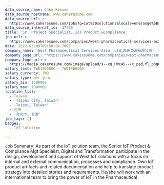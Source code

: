 ```yaml
---
data_source_name: Cake Resume
data_source_hostname: www.cakeresume.com
data_source_url: >-
  https://www.cakeresume.com/jobs?q=iot%20solutions&locale=en&range%5Bsalary_range%5D%5Bmin%5D=1000000
data_source_internal_id: '37785'
title: 'Sr. Project Specialist, IoT Product &Compliance'
job_url: >-
  https://www.cakeresume.com/companies/west-pharmaceutical-services-asia-ltd_/jobs/sr-project-specialist-iot-product-compliance
date: 2022-03-09T09:58:04.709Z
company_name: 'West Pharmaceutical Services Asia, Ltd_西氏亞洲有限公司'
company_page_url: 'https://www.cakeresume.com/companies/west-pharmaceutical-services-asia-ltd_'
company_logo_url: >-
  https://media.cakeresume.com/image/upload/s--zQ_HWc45--/c_pad,fl_png8,h_200,w_200/v1619171261/gkbfvipbcvnawaeh2biw.png
salary_text: TWD1500000 - TWD1800000
salary_currency: TWD
salary_type: per_year
salary_min: 1500000
salary_max: 1800000
location_list:
  - Taiwan
  - 'Taipei City, Taiwan'
  - 'Taipei, Taiwan'
  - 台灣
  - '台北市, 台灣'
job_tags: []
badges:
  - IoT Solution

---
```


Job Summary: As part of the IoT solution team, the Senior IoT Product & Compliance Mgt Specialist, Digital and Transformation participate in the design, development and support of West IoT solutions with a focus on internal and external communication, processes and compliance. Own IoT product artifacts and related documentation and help to translate product strategy into detailed stories and requirements. He/she will work with an international team to bring the power of IoT in the Pharmaceutical